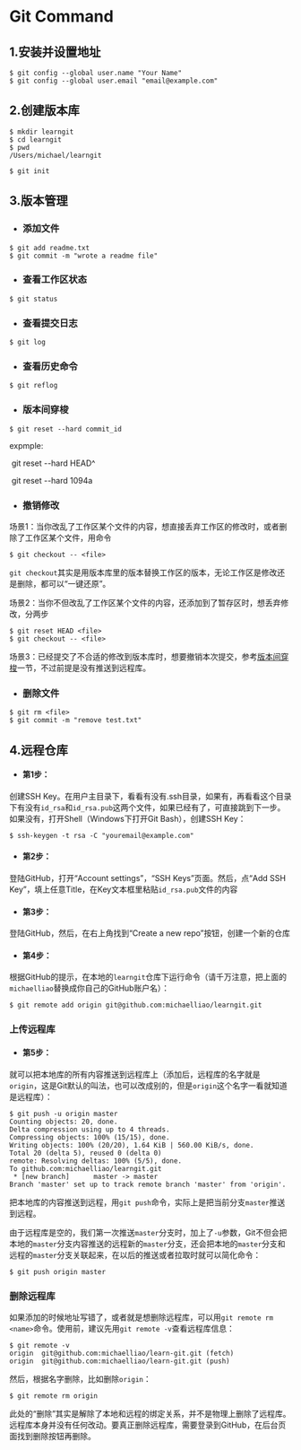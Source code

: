 # Git Command

[参考教程]: https://www.liaoxuefeng.com/wiki/896043488029600



## 1.安装并设置地址

```
$ git config --global user.name "Your Name"
$ git config --global user.email "email@example.com"
```



## 2.创建版本库

```
$ mkdir learngit
$ cd learngit
$ pwd
/Users/michael/learngit

$ git init
```



## 3.版本管理

- ### 添加文件


```
$ git add readme.txt
$ git commit -m "wrote a readme file"
```



- ### 查看工作区状态


```
$ git status
```



- ### 查看提交日志


```
$ git log
```



- ### 查看历史命令


```
$ git reflog
```



- ### 版本间穿梭


```
$ git reset --hard commit_id
```

expmple:

​	git reset --hard HEAD^

​	git reset --hard 1094a



- ### 撤销修改


场景1：当你改乱了工作区某个文件的内容，想直接丢弃工作区的修改时，或者删除了工作区某个文件，用命令

```
$ git checkout -- <file>
```

`git checkout`其实是用版本库里的版本替换工作区的版本，无论工作区是修改还是删除，都可以“一键还原”。

场景2：当你不但改乱了工作区某个文件的内容，还添加到了暂存区时，想丢弃修改，分两步

```
$ git reset HEAD <file>
$ git checkout -- <file>
```

场景3：已经提交了不合适的修改到版本库时，想要撤销本次提交，参考[版本间穿梭](#版本间穿梭)一节，不过前提是没有推送到远程库。



- ### 删除文件


```
$ git rm <file>
$ git commit -m "remove test.txt"
```



## 4.远程仓库

- #### 第1步：


创建SSH Key。在用户主目录下，看看有没有.ssh目录，如果有，再看看这个目录下有没有`id_rsa`和`id_rsa.pub`这两个文件，如果已经有了，可直接跳到下一步。如果没有，打开Shell（Windows下打开Git Bash），创建SSH Key：

```
$ ssh-keygen -t rsa -C "youremail@example.com"
```



- #### 第2步：


登陆GitHub，打开“Account settings”，“SSH Keys”页面。然后，点“Add SSH Key”，填上任意Title，在Key文本框里粘贴`id_rsa.pub`文件的内容



- #### 第3步：


登陆GitHub，然后，在右上角找到“Create a new repo”按钮，创建一个新的仓库



- #### 第4步：


根据GitHub的提示，在本地的`learngit`仓库下运行命令（请千万注意，把上面的`michaelliao`替换成你自己的GitHub账户名）：

```
$ git remote add origin git@github.com:michaelliao/learngit.git
```



### 上传远程库

- #### 第5步：


就可以把本地库的所有内容推送到远程库上（添加后，远程库的名字就是`origin`，这是Git默认的叫法，也可以改成别的，但是`origin`这个名字一看就知道是远程库）：

```
$ git push -u origin master
Counting objects: 20, done.
Delta compression using up to 4 threads.
Compressing objects: 100% (15/15), done.
Writing objects: 100% (20/20), 1.64 KiB | 560.00 KiB/s, done.
Total 20 (delta 5), reused 0 (delta 0)
remote: Resolving deltas: 100% (5/5), done.
To github.com:michaelliao/learngit.git
 * [new branch]      master -> master
Branch 'master' set up to track remote branch 'master' from 'origin'.
```

把本地库的内容推送到远程，用`git push`命令，实际上是把当前分支`master`推送到远程。

由于远程库是空的，我们第一次推送`master`分支时，加上了`-u`参数，Git不但会把本地的`master`分支内容推送的远程新的`master`分支，还会把本地的`master`分支和远程的`master`分支关联起来，在以后的推送或者拉取时就可以简化命令：

```
$ git push origin master
```



### 删除远程库

如果添加的时候地址写错了，或者就是想删除远程库，可以用`git remote rm <name>`命令。使用前，建议先用`git remote -v`查看远程库信息：

```
$ git remote -v
origin  git@github.com:michaelliao/learn-git.git (fetch)
origin  git@github.com:michaelliao/learn-git.git (push)
```

然后，根据名字删除，比如删除`origin`：

```
$ git remote rm origin
```

此处的“删除”其实是解除了本地和远程的绑定关系，并不是物理上删除了远程库。远程库本身并没有任何改动。要真正删除远程库，需要登录到GitHub，在后台页面找到删除按钮再删除。


